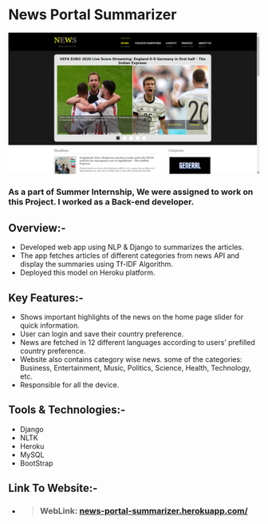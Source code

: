 # News Portal Summarizer

![Image](https://github.com/ngandhi369/News/blob/master/news3.jpg?raw=true)

### As a part of Summer Internship, We were assigned to work on this Project. I worked as a Back-end developer.

## Overview:-
* Developed web app using NLP & Django to summarizes the articles.
* The app fetches articles of different categories from news API and display the summaries using Tf-IDF Algorithm.
* Deployed this model on Heroku platform.

## Key Features:-

* Shows important highlights of the news on the home page slider for quick information.
* User can login and save their country preference.
* News are fetched in 12 different languages according to users’ prefilled country preference.
* Website also contains category wise news. some of the categories: Business, Entertainment, Music, Politics, Science, Health, Technology, etc.
* Responsible for all the device.

## Tools & Technologies:-
* Django
* NLTK
* Heroku
* MySQL
* BootStrap

## Link To Website:-
* > ###  WebLink: [news-portal-summarizer.herokuapp.com/](https://news-portal-summarizer.herokuapp.com/)

